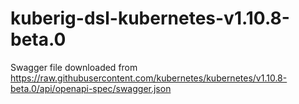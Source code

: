 # kuberig-dsl-kubernetes-v1.10.8-beta.0

Swagger file downloaded from https://raw.githubusercontent.com/kubernetes/kubernetes/v1.10.8-beta.0/api/openapi-spec/swagger.json
